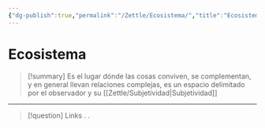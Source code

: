 ```yaml
---
{"dg-publish":true,"permalink":"/Zettle/Ecosistema/","title":"Ecosistema","tags":["ZeType/Idea",""],"created":"2023-08-26T21:26:09.227-05:00","updated":"2023-09-25T12:37:13.110-05:00"}
---
```



# Ecosistema

> [!summary] 
> Es el lugar dónde las cosas conviven, se complementan, y en general llevan relaciones complejas, es un espacio delimitado por el observador y su [[Zettle/Subjetividad\|Subjetividad]]

- - - 
> [!question] Links
> .
> .
